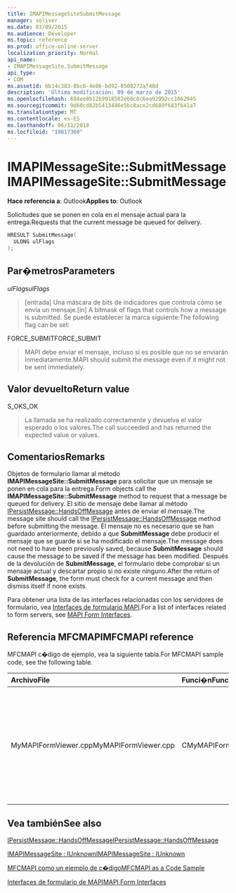 ```yaml
---
title: IMAPIMessageSiteSubmitMessage
manager: soliver
ms.date: 03/09/2015
ms.audience: Developer
ms.topic: reference
ms.prod: office-online-server
localization_priority: Normal
api_name:
- IMAPIMessageSite.SubmitMessage
api_type:
- COM
ms.assetid: 6b14c383-8bc6-4e86-bd92-0500272af40d
description: 'Última modificación: 09 de marzo de 2015'
ms.openlocfilehash: 694ee8b12b9918502e60c0c6ea92992cc1062945
ms.sourcegitcommit: 9d60cd82b5413446e5bc8ace2cd689f683fb41a7
ms.translationtype: MT
ms.contentlocale: es-ES
ms.lasthandoff: 06/11/2018
ms.locfileid: "19817360"
---
```

# <a name="imapimessagesitesubmitmessage"></a><span data-ttu-id="3f2d9-103">IMAPIMessageSite::SubmitMessage</span><span class="sxs-lookup"><span data-stu-id="3f2d9-103">IMAPIMessageSite::SubmitMessage</span></span>

  
  
<span data-ttu-id="3f2d9-104">**Hace referencia a**: Outlook</span><span class="sxs-lookup"><span data-stu-id="3f2d9-104">**Applies to**: Outlook</span></span> 
  
<span data-ttu-id="3f2d9-105">Solicitudes que se ponen en cola en el mensaje actual para la entrega.</span><span class="sxs-lookup"><span data-stu-id="3f2d9-105">Requests that the current message be queued for delivery.</span></span>
  
```cpp
HRESULT SubmitMessage(
  ULONG ulFlags
);
```

## <a name="parameters"></a><span data-ttu-id="3f2d9-106">Par�metros</span><span class="sxs-lookup"><span data-stu-id="3f2d9-106">Parameters</span></span>

 <span data-ttu-id="3f2d9-107">_ulFlags_</span><span class="sxs-lookup"><span data-stu-id="3f2d9-107">_ulFlags_</span></span>
  
> <span data-ttu-id="3f2d9-108">[entrada] Una máscara de bits de indicadores que controla cómo se envía un mensaje.</span><span class="sxs-lookup"><span data-stu-id="3f2d9-108">[in] A bitmask of flags that controls how a message is submitted.</span></span> <span data-ttu-id="3f2d9-109">Se puede establecer la marca siguiente:</span><span class="sxs-lookup"><span data-stu-id="3f2d9-109">The following flag can be set:</span></span>
    
<span data-ttu-id="3f2d9-110">FORCE_SUBMIT</span><span class="sxs-lookup"><span data-stu-id="3f2d9-110">FORCE_SUBMIT</span></span> 
  
> <span data-ttu-id="3f2d9-111">MAPI debe enviar el mensaje, incluso si es posible que no se enviarán inmediatamente.</span><span class="sxs-lookup"><span data-stu-id="3f2d9-111">MAPI should submit the message even if it might not be sent immediately.</span></span>
    
## <a name="return-value"></a><span data-ttu-id="3f2d9-112">Valor devuelto</span><span class="sxs-lookup"><span data-stu-id="3f2d9-112">Return value</span></span>

<span data-ttu-id="3f2d9-113">S_OK</span><span class="sxs-lookup"><span data-stu-id="3f2d9-113">S_OK</span></span> 
  
> <span data-ttu-id="3f2d9-114">La llamada se ha realizado correctamente y devuelva el valor esperado o los valores.</span><span class="sxs-lookup"><span data-stu-id="3f2d9-114">The call succeeded and has returned the expected value or values.</span></span>
    
## <a name="remarks"></a><span data-ttu-id="3f2d9-115">Comentarios</span><span class="sxs-lookup"><span data-stu-id="3f2d9-115">Remarks</span></span>

<span data-ttu-id="3f2d9-116">Objetos de formulario llamar al método **IMAPIMessageSite::SubmitMessage** para solicitar que un mensaje se ponen en cola para la entrega.</span><span class="sxs-lookup"><span data-stu-id="3f2d9-116">Form objects call the **IMAPIMessageSite::SubmitMessage** method to request that a message be queued for delivery.</span></span> <span data-ttu-id="3f2d9-117">El sitio de mensaje debe llamar al método [IPersistMessage::HandsOffMessage](ipersistmessage-handsoffmessage.md) antes de enviar el mensaje.</span><span class="sxs-lookup"><span data-stu-id="3f2d9-117">The message site should call the [IPersistMessage::HandsOffMessage](ipersistmessage-handsoffmessage.md) method before submitting the message.</span></span> <span data-ttu-id="3f2d9-118">El mensaje no es necesario que se han guardado anteriormente, debido a que **SubmitMessage** debe producir el mensaje que se guarde si se ha modificado el mensaje.</span><span class="sxs-lookup"><span data-stu-id="3f2d9-118">The message does not need to have been previously saved, because **SubmitMessage** should cause the message to be saved if the message has been modified.</span></span> <span data-ttu-id="3f2d9-119">Después de la devolución de **SubmitMessage**, el formulario debe comprobar si un mensaje actual y descartar propio si no existe ninguno.</span><span class="sxs-lookup"><span data-stu-id="3f2d9-119">After the return of **SubmitMessage**, the form must check for a current message and then dismiss itself if none exists.</span></span> 
  
<span data-ttu-id="3f2d9-120">Para obtener una lista de las interfaces relacionadas con los servidores de formulario, vea [Interfaces de formulario MAPI](mapi-form-interfaces.md).</span><span class="sxs-lookup"><span data-stu-id="3f2d9-120">For a list of interfaces related to form servers, see [MAPI Form Interfaces](mapi-form-interfaces.md).</span></span>
  
## <a name="mfcmapi-reference"></a><span data-ttu-id="3f2d9-121">Referencia MFCMAPI</span><span class="sxs-lookup"><span data-stu-id="3f2d9-121">MFCMAPI reference</span></span>

<span data-ttu-id="3f2d9-122">MFCMAPI c�digo de ejemplo, vea la siguiente tabla.</span><span class="sxs-lookup"><span data-stu-id="3f2d9-122">For MFCMAPI sample code, see the following table.</span></span>
  
|<span data-ttu-id="3f2d9-123">**Archivo**</span><span class="sxs-lookup"><span data-stu-id="3f2d9-123">**File**</span></span>|<span data-ttu-id="3f2d9-124">**Funci�n**</span><span class="sxs-lookup"><span data-stu-id="3f2d9-124">**Function**</span></span>|<span data-ttu-id="3f2d9-125">**Comentario**</span><span class="sxs-lookup"><span data-stu-id="3f2d9-125">**Comment**</span></span>|
|:-----|:-----|:-----|
|<span data-ttu-id="3f2d9-126">MyMAPIFormViewer.cpp</span><span class="sxs-lookup"><span data-stu-id="3f2d9-126">MyMAPIFormViewer.cpp</span></span>  <br/> |<span data-ttu-id="3f2d9-127">CMyMAPIFormViewer::SubmitMessage</span><span class="sxs-lookup"><span data-stu-id="3f2d9-127">CMyMAPIFormViewer::SubmitMessage</span></span>  <br/> |<span data-ttu-id="3f2d9-128">MFCMAPI utiliza el método **IMAPIMessageSite::SubmitMessage** para guardar el mensaje.</span><span class="sxs-lookup"><span data-stu-id="3f2d9-128">MFCMAPI uses the **IMAPIMessageSite::SubmitMessage** method to save the message.</span></span> <span data-ttu-id="3f2d9-129">En primer lugar, llama al método **IPersistMessage::HandsOffMessage** y, a continuación, se llama **SubmitMessage**.</span><span class="sxs-lookup"><span data-stu-id="3f2d9-129">First, it calls the **IPersistMessage::HandsOffMessage** method, and then it calls **SubmitMessage**.</span></span>  <br/> |
   
## <a name="see-also"></a><span data-ttu-id="3f2d9-130">Vea también</span><span class="sxs-lookup"><span data-stu-id="3f2d9-130">See also</span></span>



[<span data-ttu-id="3f2d9-131">IPersistMessage::HandsOffMessage</span><span class="sxs-lookup"><span data-stu-id="3f2d9-131">IPersistMessage::HandsOffMessage</span></span>](ipersistmessage-handsoffmessage.md)
  
[<span data-ttu-id="3f2d9-132">IMAPIMessageSite : IUnknown</span><span class="sxs-lookup"><span data-stu-id="3f2d9-132">IMAPIMessageSite : IUnknown</span></span>](imapimessagesiteiunknown.md)


[<span data-ttu-id="3f2d9-133">MFCMAPI como un ejemplo de c�digo</span><span class="sxs-lookup"><span data-stu-id="3f2d9-133">MFCMAPI as a Code Sample</span></span>](mfcmapi-as-a-code-sample.md)
  
[<span data-ttu-id="3f2d9-134">Interfaces de formulario de MAPI</span><span class="sxs-lookup"><span data-stu-id="3f2d9-134">MAPI Form Interfaces</span></span>](mapi-form-interfaces.md)

